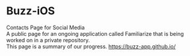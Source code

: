 # Buzz-iOS
Contacts Page for Social Media
<br>
A public page for an ongoing application called Familiarize that is being worked on in a private repository.
<br>
This page is a summary of our progress.
https://buzz-app.github.io/
